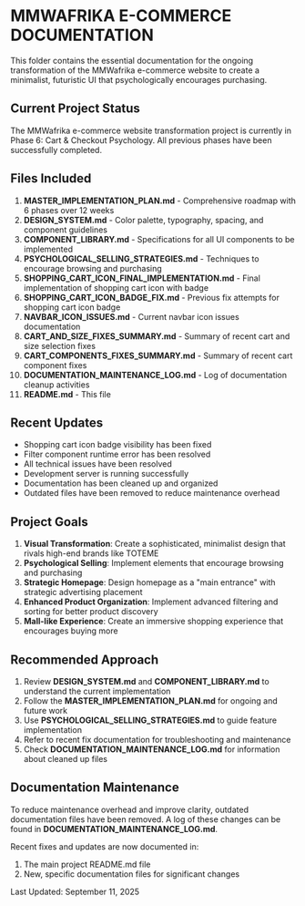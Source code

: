 # MMWAFRIKA E-COMMERCE DOCUMENTATION

This folder contains the essential documentation for the ongoing transformation of the MMWafrika e-commerce website to create a minimalist, futuristic UI that psychologically encourages purchasing.

## Current Project Status

The MMWafrika e-commerce website transformation project is currently in Phase 6: Cart & Checkout Psychology. All previous phases have been successfully completed.

## Files Included

1. **MASTER_IMPLEMENTATION_PLAN.md** - Comprehensive roadmap with 6 phases over 12 weeks
2. **DESIGN_SYSTEM.md** - Color palette, typography, spacing, and component guidelines
3. **COMPONENT_LIBRARY.md** - Specifications for all UI components to be implemented
4. **PSYCHOLOGICAL_SELLING_STRATEGIES.md** - Techniques to encourage browsing and purchasing
5. **SHOPPING_CART_ICON_FINAL_IMPLEMENTATION.md** - Final implementation of shopping cart icon with badge
6. **SHOPPING_CART_ICON_BADGE_FIX.md** - Previous fix attempts for shopping cart icon badge
7. **NAVBAR_ICON_ISSUES.md** - Current navbar icon issues documentation
8. **CART_AND_SIZE_FIXES_SUMMARY.md** - Summary of recent cart and size selection fixes
9. **CART_COMPONENTS_FIXES_SUMMARY.md** - Summary of recent cart component fixes
10. **DOCUMENTATION_MAINTENANCE_LOG.md** - Log of documentation cleanup activities
11. **README.md** - This file

## Recent Updates

- Shopping cart icon badge visibility has been fixed
- Filter component runtime error has been resolved
- All technical issues have been resolved
- Development server is running successfully
- Documentation has been cleaned up and organized
- Outdated files have been removed to reduce maintenance overhead

## Project Goals

1. **Visual Transformation**: Create a sophisticated, minimalist design that rivals high-end brands like TOTEME
2. **Psychological Selling**: Implement elements that encourage browsing and purchasing
3. **Strategic Homepage**: Design homepage as a "main entrance" with strategic advertising placement
4. **Enhanced Product Organization**: Implement advanced filtering and sorting for better product discovery
5. **Mall-like Experience**: Create an immersive shopping experience that encourages buying more

## Recommended Approach

1. Review **DESIGN_SYSTEM.md** and **COMPONENT_LIBRARY.md** to understand the current implementation
2. Follow the **MASTER_IMPLEMENTATION_PLAN.md** for ongoing and future work
3. Use **PSYCHOLOGICAL_SELLING_STRATEGIES.md** to guide feature implementation
4. Refer to recent fix documentation for troubleshooting and maintenance
5. Check **DOCUMENTATION_MAINTENANCE_LOG.md** for information about cleaned up files

## Documentation Maintenance

To reduce maintenance overhead and improve clarity, outdated documentation files have been removed. A log of these changes can be found in **DOCUMENTATION_MAINTENANCE_LOG.md**.

Recent fixes and updates are now documented in:
1. The main project README.md file
2. New, specific documentation files for significant changes

Last Updated: September 11, 2025